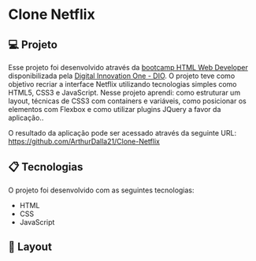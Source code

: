 # Clone Netflix

## 💻 Projeto

Esse projeto foi desenvolvido através da [bootcamp HTML Web Developer](https://web.digitalinnovation.one/track/html-web-developer) disponibilizada pela [Digital Innovation One - DIO](https://digitalinnovation.one/). O projeto teve como objetivo recriar a interface Netflix utilizando tecnologias simples como HTML5, CSS3 e JavaScript. Nesse projeto aprendi: como estruturar um layout, técnicas de CSS3 com containers e variáveis, como posicionar os elementos com Flexbox e como utilizar plugins JQuery a favor da aplicação..

O resultado da aplicação pode ser acessado através da seguinte URL: https://github.com/ArthurDalla21/Clone-Netflix

## 📋 Tecnologias 

O projeto foi desenvolvido com as seguintes tecnologias:

- HTML
- CSS
- JavaScript

## 🎨 Layout
